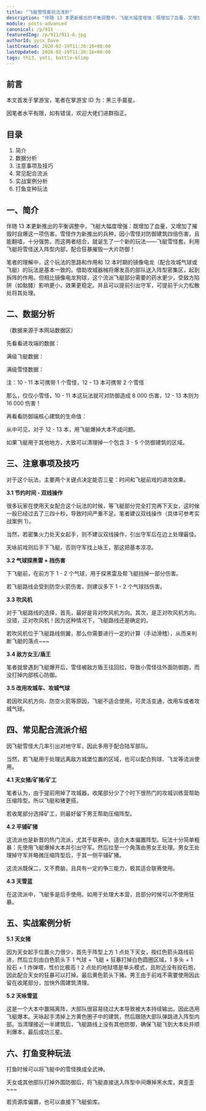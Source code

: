 ```yaml
---
title: "飞艇雪怪套玩法浅析"
description: "伴随 13 本更新推出的平衡调整中，飞艇大幅度增强：既增加了血量，又增加了摧毁时自爆这一项伤害。雪怪作为新推出的兵种，因小雪怪对防御建筑四倍伤害，且能翻墙，十分强势。而这两者结合，就诞生了一个新的玩法——飞艇雪怪套。利用飞艇将雪怪送入阵型内部，配合狂暴摧毁一大片防御！"
module: posts-advanced
canonical: /p/911
featuredImg: /p/911/911-6.jpg
authorId: yycx_Dave
lastCreated: 2020-02-19T11:26:16+08:00
lastUpdated: 2020-02-19T11:26:16+08:00
tags: th13, yeti, battle-blimp
---
```


## 前言

本文首发于掌游宝，笔者在掌游宝 ID 为：黑三手晨星。

因笔者水平有限，如有错误，欢迎大佬们进群指正。

## 目录
 
1. 简介
2. 数据分析
3. 注意事项及技巧
4. 常见配合流派
5. 实战案例分析
6. 打鱼变种玩法

## 一、简介

伴随 13 本更新推出的平衡调整中，飞艇大幅度增强：既增加了血量，又增加了摧毁时自爆这一项伤害。雪怪作为新推出的兵种，因小雪怪对防御建筑四倍伤害，且能翻墙，十分强势。而这两者结合，就诞生了一个新的玩法——飞艇雪怪套。利用飞艇将雪怪送入阵型内部，配合狂暴摧毁一大片防御！

<Pic src="/p/911/911-1.png" width="508" height="139" alt="飞艇雪怪配兵：1 武神、2 雪怪、1 黄毛、1 狂暴、飞艇" class="cp-img-troop-matching" imgStyle="height: 90px" :lazyLoading="false" />

笔者的理解中，这个玩法的思路和作用和 12 本时期的镜像电龙（配合攻城气球或飞艇）的玩法是基本一致的。借助攻城器械将爆发高的部队送入阵型密集区，起到拆阵的作用。但相比镜像电龙狗球，这个流派飞艇部分需要的药水更少，受敌方陷阱（如骷髅）影响更小，效果更稳定。并且可以提前引出守军，可提前于火力松散处将其处理。

## 二、数据分析

（数据来源于本网站数据区）

先看看进攻端的数据：

满级飞艇数据：

<Pic src="/p/911/911-2.png" width="264" height="56" alt="满级飞艇数据" :convertWebp="false" />

满级雪怪数据：

<Pic src="/p/911/911-3.png" width="519" height="72" alt="满级雪怪数据" :convertWebp="false" />

注：10 - 11 本可携带 1 个雪怪，12 - 13 本可携带 2 个雪怪

那么，仅仅小雪怪，10 - 11 本这玩法就可对防御造成 8 000 伤害，12 - 13 本则为 16 000 伤害！

再看看防御端核心建筑的生命值：

<Pic src="/p/911/911-4.png" width="621" height="116" alt="防御端核心建筑的生命值" :convertWebp="false" />

从中可见，对于 12 - 13 本，用飞艇爆掉大本不成问题。

如果飞艇用于其他地方，大致可以清理掉一个包含 3 - 5 个防御建筑的区域。

## 三、注意事项及技巧

对于这个玩法，主要两个关键点决定能否三星：时间和飞艇前戏的进攻效果。

**3.1 节约时间 - 双线操作**

很多玩家在使用天女配合这个玩法的时候，等飞艇部分完全打完再下天女，这时候一般已经过去了三四十秒，导致时间严重不足。笔者建议双线操作（具体可参考实战案例 1）。

当然，若密集火力处天女起手，则不建议双线操作，引出守军后在边上处理最佳。

天咏前戏则后手下飞艇，否则守军找上咏王，那这把基本凉凉。

**3.2 气球探黑雷 + 挡伤害**

下飞艇前，在前方下 1 - 2 个气球，用于探黑雷及帮飞艇挡掉一部分伤害。

若飞艇路线会受到防空火箭伤害，则建议多下 1 - 2 个气球挡伤害。

**3.3 吹风机**

对于飞艇路线的选择，首先，最好是背对吹风机方向。其次，是正对吹风机方向。没错，正对吹风机！因为这种情况下，飞艇路线还是确定的。

若吹风机位于飞艇路线侧翼，那么你需要进行一定的计算（手动滑稽），从而来判断飞艇的落点~~~

**3.4 敌方女王/盾王**

笔者就曾遇到飞艇爆开后，雪怪被敌方盾王往回拉，导致小雪怪往外面防御跑，而没打掉内部核心防御。

**3.5 改用攻城车、攻城气球**

若因吹风机方向、防空火箭等原因，飞艇不适合使用，可灵活变通，改用车或者攻城气球。

## 四、常见配合流派介绍

因飞艇雪怪大几率引出对地守军，因此多用于配合陆军部队。

当然，若飞艇用于处理远离敌方城堡位置的区域，也可以配合狗球、飞龙等流派使用。

**4.1 天女猪/矿猪/矿工**

笔者认为，由于提前用掉了攻城器，收尾部分少了个时下很热门的攻城训练营帮助压缩阵型。所以飞艇和猪更搭。

若收尾部分选择矿工，则最好留下男王帮助压缩阵型。

**4.2 平铺矿猪**

这流派也是新晋的热门流派，尤其于联赛中。适合大本偏置阵型。玩法十分简单粗暴：先使用飞艇爆掉大本并引出守军。然后拉至一个角落由男女王处理。男女王处理掉守军并略微压缩阵型后，于其一侧平铺矿猪。

这流派既保二，又不费脑，且具有一定的争三能力，极其适合联赛使用。

**4.3 天雪蓝**

在这流派中，飞艇多是后手使用。如用于处理大本营，且部分时候可以不使用狂暴。

## 五、实战案例分析

**5.1 天女猪**

<Pic src="/p/911/911-5.jpg" width="992" height="718" alt="天女猪打法分析" />

因为天女起手位置火力很少，首先于阵型上方 1 点处下天女，按红色箭头路线前进，然后立刻由白色箭头下 1 气球 + 飞艇 + 狂暴打掉白色圆圈区域，1 多头 + 1 投石 + 1 炸弹塔，性价比极高！2 点处的地狱塔是单头模式，且附近没有投石炮，因此配合天女的狂暴可以打掉。最后黄色箭头下猪。男王由于前戏不需要使用因此留在收尾部分，加快外围建筑清理。

**5.2 天咏雪蓝**

<Pic src="/p/911/911-6.jpg" width="960" height="720" alt="天咏雪蓝打法分析" />

这是一个大本中置隔离阵，大部队很容易绕过大本导致被大本持续输出。因此选用飞艇爆本。天咏起手清掉上方黄色圈子中的建筑，然后跟随大部队弹跳进入阵型内部。当清理接近一半建筑后，飞艇路线上没有其他防御，确保飞艇飞到大本处并顺利爆本，最后成功三星。

## 六、打鱼变种玩法

打鱼时候可以将飞艇中的雪怪换成全武神。

天女或其他部队打掉外围防御后，将飞艇直接送入阵型中间爆掉黑水库，爽歪歪~~~

若资源库偏置，也可以直接下飞艇偷库。